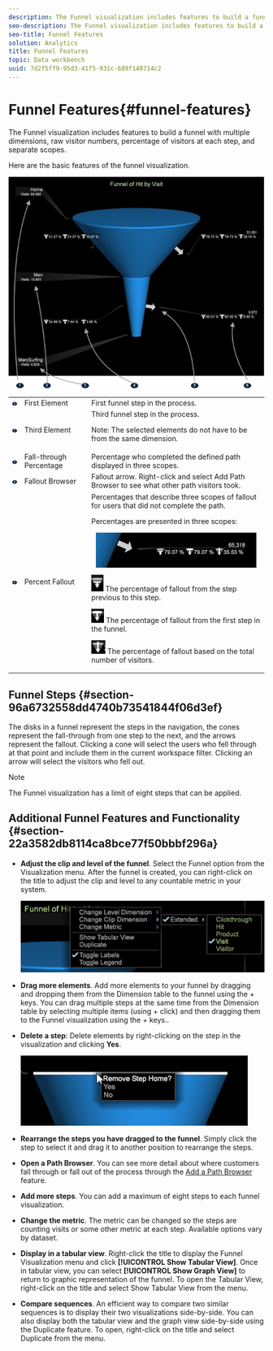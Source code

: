 ```yaml
---
description: The Funnel visualization includes features to build a funnel with multiple dimensions, raw visitor numbers, percentage of visitors at each step, and separate scopes.
seo-description: The Funnel visualization includes features to build a funnel with multiple dimensions, raw visitor numbers, percentage of visitors at each step, and separate scopes.
seo-title: Funnel Features
solution: Analytics
title: Funnel Features
topic: Data workbench
uuid: 7d2f5ff9-95d3-41f5-931c-689f140714c2
---
```


# Funnel Features{#funnel-features}

The Funnel visualization includes features to build a funnel with multiple dimensions, raw visitor numbers, percentage of visitors at each step, and separate scopes.

Here are the basic features of the funnel visualization.

![](assets/funnel_visualization_capture.png)

<table id="table_49A08740CEE74D64B6F9C37CD91F1AE5"> 
 <tbody> 
  <tr> 
   <td colname="col01"> <img id="image_0C1701833FE049708CE38ADEB5EC7EEF" src="assets/funnel_visualization_capture_1.png" /> </td> 
   <td colname="col1"> First Element </td> 
   <td colname="col2"> First funnel step in the process. </td> 
  </tr> 
  <tr> 
   <td colname="col01"> <img id="image_EF8AF94D833B4A249959B76F8FAF2318" src="assets/funnel_visualization_capture_2.png" /> </td> 
   <td colname="col1"> Third Element </td> 
   <td colname="col2">Third funnel step in the process. <p><p>Note:  The selected elements do not have to be from the same dimension. </p></p></td> 
  </tr> 
  <tr> 
   <td colname="col01"> <img id="image_F3C5130B52234FAC9DEB50279F94FF90" src="assets/funnel_visualization_capture_3.png" /> </td> 
   <td colname="col1"> Fall-through Percentage </td> 
   <td colname="col2"> Percentage who completed the defined path displayed in three scopes. </td> 
  </tr> 
  <tr> 
   <td colname="col01"> <img id="image_3F030396CEB14528980F5B965113BD36" src="assets/funnel_visualization_capture_4.png" /> </td> 
   <td colname="col1"> Fallout Browser </td> 
   <td colname="col2">Fallout arrow. Right-click and select <span class="uicontrol"> Add Path Browser</span> to see what other path visitors took. </td> 
  </tr> 
  <tr> 
   <td colname="col01"> <img id="image_0DA7567BDBDF4BEF9CA840D2F88A414E" src="assets/funnel_visualization_capture_5.png" /> </td> 
   <td colname="col1"> Percent Fallout </td> 
   <td colname="col2">Percentages that describe three scopes of fallout for users that did not complete the path. <p>Percentages are presented in three scopes: </p><p style="text-align: center;"><img id="image_B85C46DDF12C41D5BF213D5F9DC04967" align="center" placement="break" src="assets/funnel_path_browser_5.png" /></p><p><img id="image_BC37007D7B4B425C8F87905CE68F0114" src="assets/funnel_path_browser_6.png" /> The percentage of fallout from the step previous to this step. </p><p><img id="image_B10866B083424360AFF1B19E836A94CF" src="assets/funnel_path_browser_7.png" /> The percentage of fallout from the first step in the funnel. </p><p><img id="image_19B9AE916B584E18A82F5D5E10674414" src="assets/funnel_path_browser_8.png" /> The percentage of fallout based on the total number of visitors. </p></td> 
  </tr> 
 </tbody> 
</table>

## Funnel Steps {#section-96a6732558dd4740b73541844f06d3ef}

The disks in a funnel represent the steps in the navigation, the cones represent the fall-through from one step to the next, and the arrows represent the fallout. Clicking a cone will select the users who fell through at that point and include them in the current workspace filter. Clicking an arrow will select the visitors who fell out.

>[!NOTE]
>
>The Funnel visualization has a limit of eight steps that can be applied.

## Additional Funnel Features and Functionality {#section-22a3582db8114ca8bce77f50bbbf296a}

* **Adjust the clip and level of the funnel**. Select the Funnel option from the Visualization menu. After the funnel is created, you can right-click on the title to adjust the clip and level to any countable metric in your system.

  ![](assets/funnel_path_browser_9.png)

* **Drag more elements**. Add more elements to your funnel by dragging and dropping them from the Dimension table to the funnel using the <Ctrl> + <Alt> keys. You can drag multiple steps at the same time from the Dimension table by selecting multiple items (using <Ctrl> + click) and then dragging them to the Funnel visualization using the <Ctrl> + <Alt> keys.. 
* **Delete a step**: Delete elements by right-clicking on the step in the visualization and clicking **Yes**.

  ![](assets/funnel_path_browser_4.png)

* **Rearrange the steps you have dragged to the funnel**. Simply click the step to select it and drag it to another position to rearrange the steps. 
* **Open a Path Browser**. You can see more detail about where customers fall through or fall out of the process through the [Add a Path Browser](../../../../home/c-get-started/c-analysis-vis/c-funnel-visualization/c-path-browser-funnel.md#concept-b0cedf7a28ae422696ded1258c9a4119) feature. 

* **Add more steps**. You can add a maximum of eight steps to each funnel visualization. 
* **Change the metric**. The metric can be changed so the steps are counting visits or some other metric at each step. Available options vary by dataset. 
* **Display in a tabular view**. Right-click the title to display the Funnel Visualization menu and click **[!UICONTROL Show Tabular View]**. Once in tabular view, you can select **[!UICONTROL Show Graph View]** to return to graphic representation of the funnel. To open the Tabular View, right-click on the title and select Show Tabular View from the menu. 

* **Compare sequences**. An efficient way to compare two similar sequences is to display their two visualizations side-by-side. You can also display both the tabular view and the graph view side-by-side using the Duplicate feature. To open, right-click on the title and select Duplicate from the menu.


